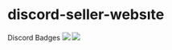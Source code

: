 # discord-seller-websıte
Discord Badges <img src="https://cdn.discordapp.com/emojis/859867923958333478.png?size=35"> <img src="https://cdn.discordapp.com/emojis/892705947699535892.png?size=30">
